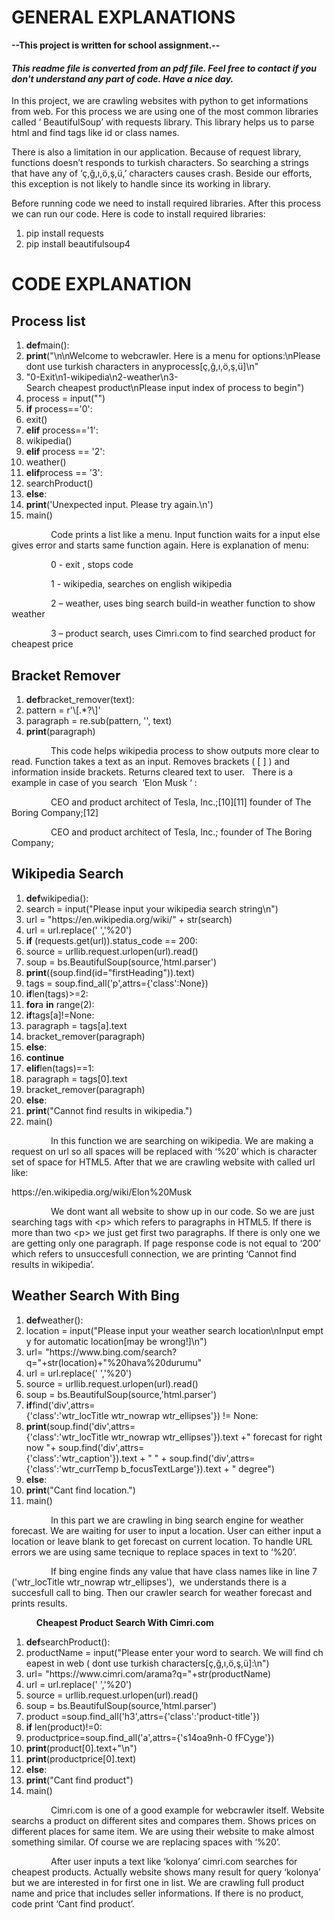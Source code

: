 <p><h1>GENERAL EXPLANATIONS</h1></p>
<p><b>--This project is written for school assignment.--</b></p> 
<i><h4>This readme file is converted from an pdf file. Feel free to contact if you don't understand any part of code. Have a nice day.</h4></i>
<p>In this project, we are crawling websites with python to get informations from web. For this process we are using one of the most common libraries called &lsquo; BeautifulSoup&rsquo; with requests library. This library helps us to parse html and find tags like id or class names.</p>
<p>There is also a limitation in our application. Because of request library, functions doesn&rsquo;t responds to turkish characters. So searching a strings that have any of &lsquo;&ccedil;,ğ,ı,&ouml;,ş,&uuml;,&rsquo; characters causes crash. Beside our efforts, this exception is not likely to handle since its working in library.</p>
<p>Before running code we need to install required libraries. After this process we can run our code. Here is code to install required libraries:</p>
<ol>
<li>pip&nbsp;install&nbsp;requests&nbsp;&nbsp;</li>
<li>pip&nbsp;install&nbsp;beautifulsoup4&nbsp;&nbsp;</li>
</ol>
<p><h1>CODE EXPLANATION</h1></p>
<p><strong><h2>Process list</h2></strong></p>
<ol>
<li><strong>def</strong>main():&nbsp;&nbsp;</li>
<li><strong>print</strong>("\n\nWelcome&nbsp;to&nbsp;webcrawler.&nbsp;Here&nbsp;is&nbsp;a&nbsp;menu&nbsp;for&nbsp;options:\nPlease&nbsp;dont&nbsp;use&nbsp;turkish&nbsp;characters&nbsp;in&nbsp;anyprocess[&ccedil;,ğ,ı,&ouml;,ş,&uuml;]\n"&nbsp;&nbsp;</li>
<li>"0-Exit\n1-wikipedia\n2-weather\n3-Search&nbsp;cheapest&nbsp;product\nPlease&nbsp;input&nbsp;index&nbsp;of&nbsp;process&nbsp;to&nbsp;begin")&nbsp;&nbsp;</li>
<li>process&nbsp;=&nbsp;input("")&nbsp;&nbsp;</li>
<li><strong>if</strong>&nbsp;process=='0':&nbsp;&nbsp;</li>
<li>exit()&nbsp;&nbsp;</li>
<li><strong>elif</strong>&nbsp;process=='1':&nbsp;&nbsp;</li>
<li>wikipedia()&nbsp;&nbsp;</li>
<li><strong>elif</strong>&nbsp;process&nbsp;==&nbsp;'2':&nbsp;&nbsp;</li>
<li>weather()&nbsp;&nbsp;</li>
<li><strong>elif</strong>process&nbsp;==&nbsp;'3':&nbsp;&nbsp;</li>
<li>searchProduct()&nbsp;&nbsp;</li>
<li><strong>else</strong>:&nbsp;&nbsp;</li>
<li><strong>print</strong>('Unexpected input. Please try again.\n')&nbsp;&nbsp;</li>
<li>main()&nbsp;&nbsp;</li>
</ol>
<p>&nbsp;&nbsp;&nbsp;&nbsp;&nbsp;&nbsp;&nbsp;&nbsp;&nbsp;&nbsp;&nbsp;&nbsp;&nbsp;&nbsp;&nbsp; Code prints a list like a menu. Input function waits for a input else gives error and starts same function again. Here is explanation of menu:</p>
<p>&nbsp;&nbsp;&nbsp;&nbsp;&nbsp;&nbsp;&nbsp;&nbsp;&nbsp;&nbsp;&nbsp;&nbsp;&nbsp;&nbsp;&nbsp; 0 - exit , stops code</p>
<p>&nbsp;&nbsp;&nbsp;&nbsp;&nbsp;&nbsp;&nbsp;&nbsp;&nbsp;&nbsp;&nbsp;&nbsp;&nbsp;&nbsp;&nbsp; 1 - wikipedia, searches on english wikipedia</p>
<p>&nbsp;&nbsp;&nbsp;&nbsp;&nbsp;&nbsp;&nbsp;&nbsp;&nbsp;&nbsp;&nbsp;&nbsp;&nbsp;&nbsp;&nbsp; 2 &ndash; weather, uses bing search build-in weather function to show weather</p>
<p>&nbsp;&nbsp;&nbsp;&nbsp;&nbsp;&nbsp;&nbsp;&nbsp;&nbsp;&nbsp;&nbsp;&nbsp;&nbsp;&nbsp;&nbsp; 3 &ndash; product search, uses Cimri.com to find searched product for cheapest price</p>
<p><strong><h2>Bracket Remover</h2></strong></p>
<ol>
<li><strong>def</strong>bracket_remover(text):&nbsp;&nbsp;</li>
<li>pattern&nbsp;=&nbsp;r'\[.*?\]'&nbsp;&nbsp;</li>
<li>paragraph&nbsp;=&nbsp;re.sub(pattern,&nbsp;'',&nbsp;text)&nbsp;&nbsp;</li>
<li><strong>print</strong>(paragraph)&nbsp;&nbsp;</li>
</ol>
<p>&nbsp;&nbsp;&nbsp;&nbsp;&nbsp;&nbsp;&nbsp;&nbsp;&nbsp;&nbsp;&nbsp;&nbsp;&nbsp;&nbsp;&nbsp; This code helps wikipedia process to show outputs more clear to read. Function takes a text as an input. Removes brackets ( [ ] ) and information inside brackets. Returns cleared text to user. &nbsp; There is a example in case of you search&nbsp; &lsquo;Elon Musk &lsquo; :</p>
<p>&nbsp;&nbsp;&nbsp;&nbsp;&nbsp;&nbsp;&nbsp;&nbsp;&nbsp;&nbsp;&nbsp;&nbsp;&nbsp;&nbsp;&nbsp; CEO and product architect of Tesla, Inc.;[10][11] founder of The Boring Company;[12]&nbsp;</p>
<p>&nbsp;&nbsp;&nbsp;&nbsp;&nbsp;&nbsp;&nbsp;&nbsp;&nbsp;&nbsp;&nbsp;&nbsp;&nbsp;&nbsp;&nbsp; CEO and product architect of Tesla, Inc.; founder of The Boring Company;</p>
<p><strong><h2>Wikipedia Search</h2></strong></p>
<ol>
<li><strong>def</strong>wikipedia():&nbsp;&nbsp;</li>
<li>search&nbsp;=&nbsp;input("Please&nbsp;input&nbsp;your&nbsp;wikipedia&nbsp;search&nbsp;string\n")&nbsp;&nbsp;</li>
<li>url&nbsp;=&nbsp;"https://en.wikipedia.org/wiki/"&nbsp;+&nbsp;str(search)&nbsp;&nbsp;</li>
<li>url&nbsp;=&nbsp;url.replace('&nbsp;','%20')&nbsp;&nbsp;</li>
<li><strong>if</strong>&nbsp;(requests.get(url)).status_code&nbsp;==&nbsp;200:&nbsp;&nbsp;</li>
<li>source&nbsp;=&nbsp;urllib.request.urlopen(url).read()&nbsp;&nbsp;</li>
<li>soup&nbsp;=&nbsp;bs.BeautifulSoup(source,'html.parser')&nbsp;&nbsp;</li>
<li><strong>print</strong>((soup.find(id="firstHeading")).text)&nbsp;&nbsp;</li>
<li>tags&nbsp;=&nbsp;soup.find_all('p',attrs={'class':None})&nbsp;&nbsp;</li>
<li><strong>if</strong>len(tags)&gt;=2:&nbsp;&nbsp;</li>
<li><strong>for</strong>a&nbsp;<strong>in</strong>&nbsp;range(2):&nbsp;&nbsp;</li>
<li><strong>if</strong>tags[a]!=None:&nbsp;&nbsp;</li>
<li>paragraph&nbsp;=&nbsp;tags[a].text&nbsp;&nbsp;</li>
<li>bracket_remover(paragraph)&nbsp;&nbsp;</li>
<li><strong>else</strong>:&nbsp;&nbsp;</li>
<li><strong>continue</strong></li>
<li><strong>elif</strong>len(tags)==1:&nbsp;&nbsp;</li>
<li>paragraph&nbsp;=&nbsp;tags[0].text&nbsp;&nbsp;</li>
<li>bracket_remover(paragraph)&nbsp;&nbsp;&nbsp;&nbsp;&nbsp;&nbsp;&nbsp;&nbsp;&nbsp;</li>
<li><strong>else</strong>:&nbsp;&nbsp;</li>
<li><strong>print</strong>("Cannot&nbsp;find&nbsp;results&nbsp;in&nbsp;wikipedia.")&nbsp;&nbsp;</li>
<li>main()</li>
</ol>
<p>&nbsp;&nbsp;&nbsp;&nbsp;&nbsp;&nbsp;&nbsp;&nbsp;&nbsp;&nbsp;&nbsp;&nbsp;&nbsp;&nbsp;&nbsp; In this function we are searching on wikipedia. We are making a request on url so all spaces will be replaced with &lsquo;%20&rsquo; which is character set of space for HTML5. After that we are crawling website with called url like:</p>
<p>https://en.wikipedia.org/wiki/Elon%20Musk</p>
<p>&nbsp;&nbsp;&nbsp;&nbsp;&nbsp;&nbsp;&nbsp;&nbsp;&nbsp;&nbsp;&nbsp;&nbsp;&nbsp;&nbsp;&nbsp; We dont want all website to show up in our code. So we are just searching tags with &lt;p&gt; which refers to paragraphs in HTML5. If there is more than two &lt;p&gt; we just get first two paragraphs. If there is only one we are getting only one paragraph. If page response code is not equal to &lsquo;200&rsquo; which refers to unsuccesfull connection, we are printing &lsquo;Cannot find results in wikipedia&rsquo;.</p>
<p><strong><h2> Weather Search With Bing</h2></strong></p>
<ol>
<li><strong>def</strong>weather():&nbsp;&nbsp;</li>
<li>location&nbsp;=&nbsp;input("Please&nbsp;input&nbsp;your&nbsp;weather&nbsp;search&nbsp;location\nInput&nbsp;empty&nbsp;for&nbsp;automatic&nbsp;location[may&nbsp;be&nbsp;wrong!]\n")&nbsp;&nbsp;</li>
<li>url=&nbsp;"https://www.bing.com/search?q="+str(location)+"%20hava%20durumu"&nbsp;&nbsp;</li>
<li>url&nbsp;=&nbsp;url.replace('&nbsp;','%20')&nbsp;&nbsp;</li>
<li>source&nbsp;=&nbsp;urllib.request.urlopen(url).read()&nbsp;&nbsp;</li>
<li>soup&nbsp;=&nbsp;bs.BeautifulSoup(source,'html.parser')&nbsp;&nbsp;&nbsp;</li>
<li><strong>if</strong>find('div',attrs={'class':'wtr_locTitle&nbsp;wtr_nowrap&nbsp;wtr_ellipses'})&nbsp;!=&nbsp;None:&nbsp;&nbsp;</li>
<li><strong>print</strong>(soup.find('div',attrs={'class':'wtr_locTitle&nbsp;wtr_nowrap&nbsp;wtr_ellipses'}).text&nbsp;+"&nbsp;forecast for right now "+&nbsp;soup.find('div',attrs={'class':'wtr_caption'}).text&nbsp;+&nbsp;"&nbsp;"&nbsp;+&nbsp;soup.find('div',attrs={'class':'wtr_currTemp&nbsp;b_focusTextLarge'}).text&nbsp;+&nbsp;"&nbsp;degree")&nbsp;&nbsp;</li>
<li><strong>else</strong>:&nbsp;&nbsp;</li>
<li><strong>print</strong>("Cant find location.")&nbsp;&nbsp;</li>
<li>main()&nbsp;&nbsp;</li>
</ol>
<p>&nbsp;&nbsp;&nbsp;&nbsp;&nbsp;&nbsp;&nbsp;&nbsp;&nbsp;&nbsp;&nbsp;&nbsp;&nbsp;&nbsp;&nbsp; In this part we are crawling in bing search engine for weather forecast. We are waiting for user to input a location. User can either input a location or leave blank to get forecast on current location. To handle URL errors we are using same tecnique to replace spaces in text to &lsquo;%20&rsquo;.</p>
<p>&nbsp;&nbsp;&nbsp;&nbsp;&nbsp;&nbsp;&nbsp;&nbsp;&nbsp;&nbsp;&nbsp;&nbsp;&nbsp;&nbsp;&nbsp; If bing engine finds any value that have class names like in line 7 ('wtr_locTitle wtr_nowrap wtr_ellipses'),&nbsp; we understands there is a succesfull call to bing. Then our crawler search for weather forecast and prints results.</p>
<p><strong>&nbsp;&nbsp;&nbsp;&nbsp;&nbsp;&nbsp;&nbsp;&nbsp;&nbsp;&nbsp;&nbsp; Cheapest Product Search With Cimri.com</strong></p>
<ol>
<li><strong>def</strong>searchProduct():&nbsp;&nbsp;</li>
<li>productName&nbsp;=&nbsp;input("Please&nbsp;enter&nbsp;your&nbsp;word&nbsp;to&nbsp;search.&nbsp;We&nbsp;will&nbsp;find&nbsp;cheapest&nbsp;in&nbsp;web&nbsp;(&nbsp;dont&nbsp;use&nbsp;turkish&nbsp;characters[&ccedil;,ğ,ı,&ouml;,ş,&uuml;]:\n")&nbsp;&nbsp;&nbsp;&nbsp;&nbsp;&nbsp;</li>
<li>url=&nbsp;"https://www.cimri.com/arama?q="+str(productName)&nbsp;&nbsp;</li>
<li>url&nbsp;=&nbsp;url.replace('&nbsp;','%20')&nbsp;&nbsp;</li>
<li>source&nbsp;=&nbsp;urllib.request.urlopen(url).read()&nbsp;&nbsp;</li>
<li>soup&nbsp;=&nbsp;bs.BeautifulSoup(source,'html.parser')&nbsp;&nbsp;&nbsp;</li>
<li>product&nbsp;=soup.find_all('h3',attrs={'class':'product-title'})&nbsp;&nbsp;</li>
<li><strong>if</strong>&nbsp;len(product)!=0:&nbsp;&nbsp;</li>
<li>productprice=soup.find_all('a',attrs={'s14oa9nh-0&nbsp;fFCyge'})&nbsp;&nbsp;</li>
<li><strong>print</strong>(product[0].text+"\n")&nbsp;&nbsp;</li>
<li><strong>print</strong>(productprice[0].text)&nbsp;&nbsp;</li>
<li><strong>else</strong>:&nbsp;&nbsp;</li>
<li><strong>print</strong>("Cant&nbsp;find&nbsp;product")&nbsp;&nbsp;</li>
<li>main()&nbsp;&nbsp;</li>
</ol>
<p>&nbsp;&nbsp;&nbsp;&nbsp;&nbsp;&nbsp;&nbsp;&nbsp;&nbsp;&nbsp;&nbsp;&nbsp;&nbsp;&nbsp;&nbsp; Cimri.com is one of a good example for webcrawler itself. Website searchs a product on different sites and compares them. Shows prices on different places for same item. We are using their website to make almost something similar. Of course we are replacing spaces with &lsquo;%20&rsquo;.</p>
<p>&nbsp;&nbsp;&nbsp;&nbsp;&nbsp;&nbsp;&nbsp;&nbsp;&nbsp;&nbsp;&nbsp;&nbsp;&nbsp;&nbsp;&nbsp; After user inputs a text like &lsquo;kolonya&rsquo; cimri.com searches for cheapest products. Actually website shows many result for query &lsquo;kolonya&rsquo; but we are interested in for first one in list. We are crawling full product name and price that includes seller informations. If there is no product, code print &lsquo;Cant find product&rsquo;.</p>
